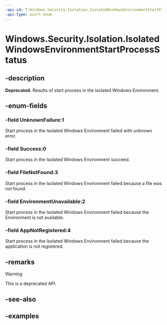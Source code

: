 ```yaml
---
-api-id: T:Windows.Security.Isolation.IsolatedWindowsEnvironmentStartProcessStatus
-api-type: winrt enum
---
```


<!-- Enumeration syntax.
public enum IsolatedWindowsEnvironmentStartProcessStatus : int 
-->

# Windows.Security.Isolation.IsolatedWindowsEnvironmentStartProcessStatus

## -description

**Deprecated.** Results of start process in the Isolated Windows Environment.

## -enum-fields

### -field UnknownFailure:1

Start process in the Isolated Windows Environment failed with unknown error.

### -field Success:0

Start process in the Isolated Windows Environment succeed.

### -field FileNotFound:3

Start process in the Isolated Windows Environment failed because a file was not found.

### -field EnvironmentUnavailable:2

Start process in the Isolated Windows Environment failed because the Environment is not available.

### -field AppNotRegistered:4

Start process in the Isolated Windows Environment failed because the application is not registered.

## -remarks

> [!WARNING]
> This is a deprecated API.

## -see-also

## -examples
